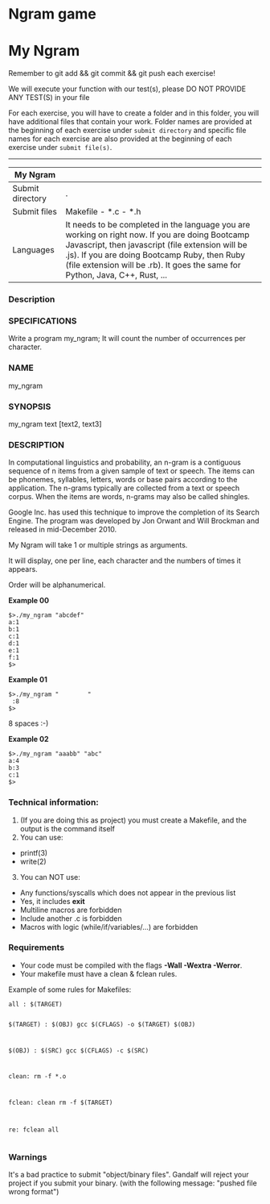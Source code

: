 # Ngram game
<div class="card-block">
<div class="row">
<div class="col tab-content">
<div class="tab-pane active show" id="subject" role="tabpanel">
<div class="row">
<div class="col-md-12 col-xl-12">
<div class="markdown-body">
<p class="text-muted m-b-15">
</p><h1>My Ngram</h1>
<p>Remember to git add &amp;&amp; git commit &amp;&amp; git push each exercise!</p>
<p>We will execute your function with our test(s), please DO NOT PROVIDE ANY TEST(S) in your file</p>
<p>For each exercise, you will have to create a folder and in this folder, you will have additional files that contain your work. Folder names are provided at the beginning of each exercise under <code>submit directory</code> and specific file names for each exercise are also provided at the beginning of each exercise under <code>submit file(s)</code>.</p>
<hr>
<table>
<thead>
<tr>
<th>My Ngram</th>
<th></th>
</tr>
</thead>
<tbody>
<tr>
<td>Submit directory</td>
<td>.</td>
</tr>
<tr>
<td>Submit files</td>
<td>Makefile - *.c - *.h</td>
</tr>
<tr>
<td>Languages</td>
<td>It needs to be completed in the language you are working on right now. If you are doing Bootcamp Javascript, then javascript (file extension will be .js). If you are doing Bootcamp Ruby, then Ruby (file extension will be .rb). It goes the same for Python, Java, C++, Rust, ...</td>
</tr>
</tbody>
</table>
<h3>Description</h3>
<h3>SPECIFICATIONS</h3>
<p>Write a program my_ngram; It will count the number of occurrences per character.</p>
<h3>NAME</h3>
<p>my_ngram</p>
<h3>SYNOPSIS</h3>
<p>my_ngram text [text2, text3]</p>
<h3>DESCRIPTION</h3>
<p>In computational linguistics and probability, an n-gram is a contiguous sequence of n items from a given sample of text or speech. The items can be phonemes, syllables, letters, words or base pairs according to the application. The n-grams typically are collected from a text or speech corpus. When the items are words, n-grams may also be called shingles.</p>
<p>Google Inc. has used this technique to improve the completion of its Search Engine. The program was developed by Jon Orwant and Will Brockman and released in mid-December 2010.</p>
<p>My Ngram will take 1 or multiple strings as arguments.</p>
<p>It will display, one per line, each character and the numbers of times it appears.</p>
<p>Order will be alphanumerical.</p>
<p><strong>Example 00</strong></p>
<pre class=" language-plain"><code class=" language-plain">$&gt;./my_ngram "abcdef"
a:1
b:1
c:1
d:1
e:1
f:1
$&gt;
</code></pre>
<p><strong>Example 01</strong></p>
<pre class=" language-plain"><code class=" language-plain">$&gt;./my_ngram "        "
 :8
$&gt;
</code></pre>
<p>8 spaces :-)</p>
<p><strong>Example 02</strong></p>
<pre class=" language-plain"><code class=" language-plain">$&gt;./my_ngram "aaabb" "abc"
a:4
b:3
c:1
$&gt;
</code></pre>
<h3>Technical information:</h3>
<ol>
<li>(If you are doing this as project) you must create a Makefile, and the output is the command itself</li>
<li>You can use:</li>
</ol>
<ul>
<li>printf(3)</li>
<li>write(2)</li>
</ul>
<ol start="3">
<li>You can NOT use:</li>
</ol>
<ul>
<li>Any functions/syscalls which does not appear in the previous list</li>
<li>Yes, it includes <strong>exit</strong>
</li>
<li>Multiline macros are forbidden</li>
<li>Include another .c is forbidden</li>
<li>Macros with logic (while/if/variables/...) are forbidden</li>
</ul>
<h3>Requirements</h3>
<ul>
<li>Your code must be compiled with the flags <strong>-Wall -Wextra -Werror</strong>.</li>
<li>Your makefile must have a clean &amp; fclean rules.</li>
</ul>
<p>Example of some rules for Makefiles:</p>
<pre class=" language-plain"><code class=" language-plain">all : $(TARGET)

$(TARGET) : $(OBJ)
	gcc $(CFLAGS) -o $(TARGET) $(OBJ)

$(OBJ) : $(SRC)
	gcc $(CFLAGS) -c $(SRC)

clean:
	rm -f *.o

fclean: clean
	rm -f $(TARGET)

re: fclean all
</code></pre>
<h3>Warnings</h3>
<p>It's a bad practice to submit "object/binary files". Gandalf will reject your project if you submit your binary. (with the following message: "pushed file wrong format")</p>
<p></p>
</div>

</div>
</div>
</div>
<div class="tab-pane" id="resources" role="tabpanel">
<div class="row">
<div class="col-xl-12">
<div class="text-center row">
<div class="col p-t-10 f-12">
<p>

</p>
</div>
</div>
<div class="text-center row">
<div class="col">
</div>
</div>
</div>
</div>
</div>
</div>
</div>
</div>
